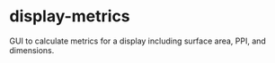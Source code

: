 # display-metrics
GUI to calculate metrics for a display including surface area, PPI, and dimensions.
